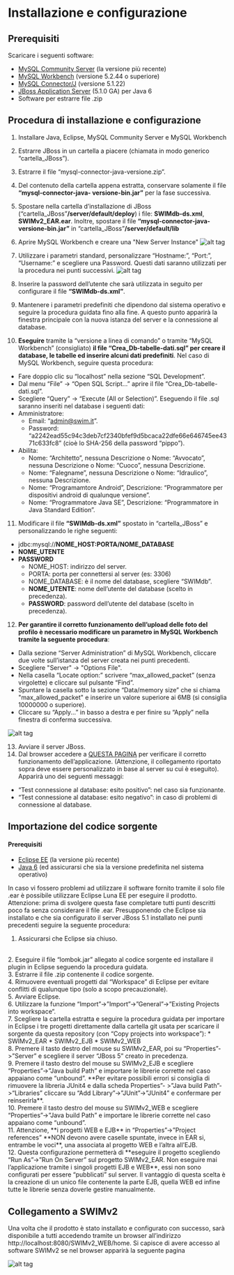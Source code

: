 # Installazione e configurazione

## Prerequisiti
Scaricare i seguenti software:

- [MySQL Community Server]( http://www.mysql.com/downloads/mysql/) (la versione più recente)
- [MySQL Workbench](http://www.mysql.com/downloads/workbench/) (versione 5.2.44 o superiore) 
- [MySQL Connector/J](http://www.mysql.com/downloads/connector/j/) (versione 5.1.22) 
- [JBoss Application Server](http://sourceforge.net/projects/jboss/files/JBoss/JBoss-5.1.0.GA) (5.1.0 GA) per Java 6 
- Software per estrarre file .zip

## Procedura di installazione e configurazione
1. Installare Java, Eclipse, MySQL Community Server e MySQL Workbench
2. Estrarre JBoss in un cartella a piacere (chiamata in modo generico “cartella_JBoss”).
3. Estrarre il file “mysql-connector-java-versione.zip”.
4. Del contenuto della cartella appena estratta, conservare solamente il file **“mysql-connector-java-
versione-bin.jar”** per la fase successiva.
5. Spostare nella cartella d’installazione di JBoss (“cartella_JBoss”**/server/default/deploy**) i file: **SWIMdb-ds.xml**, **SWIMv2_EAR.ear**. Inoltre, spostare il file **“mysql-connector-java-versione-bin.jar”** in “cartella_JBoss”**/server/default/lib**
6. Aprire MySQL Workbench e creare una "New Server Instance"
![alt tag](http://www.stefanocappa.it/publicfiles/Github_repositories_images/Swimv2/install/a-mysql-workbench.png)

7. Utilizzare i parametri standard, personalizzare “Hostname:”, “Port:”, “Username:” e scegliere una Password. Questi dati saranno utilizzati per la procedura nei punti successivi.
![alt tag](http://www.stefanocappa.it/publicfiles/Github_repositories_images/Swimv2/install/b-creazione-nuova-istanzia.png)

8. Inserire la password dell’utente che sarà utilizzata in seguito per configurare il file **“SWIMdb-ds.xml”**.
9. Mantenere i parametri predefiniti che dipendono dal sistema operativo e seguire la procedura guidata fino alla fine. A questo punto apparirà la finestra principale con la nuova istanza del server e la connessione al database.
10. **Eseguire** tramite la “versione a linea di comando” o tramite “MySQL Workbench” (consigliato) **il file “Crea_Db-tabelle-dati.sql” per creare il database, le tabelle ed inserire alcuni dati predefiniti**. Nel caso di MySQL Workbench, seguire questa procedura:
  * Fare doppio clic su “localhost” nella sezione “SQL Development”.
  * Dal menu “File” -> “Open SQL Script...” aprire il file “Crea_Db-tabelle-dati.sql”.
  * Scegliere “Query” -> “Execute (All or Selection)”.
  Eseguendo il file .sql saranno inseriti nel database i seguenti dati:
  * Amministratore:
    * Email: “admin@swim.it”.
    * Password: “a2242ead55c94c3deb7cf2340bfef9d5bcaca22dfe66e646745ee4371c633fc8” (cioè lo SHA-256 della password “pippo”).
  * Abilita:
    * Nome: “Architetto”, nessuna Descrizione o Nome: “Avvocato”, nessuna Descrizione o Nome: “Cuoco”, nessuna Descrizione.
    * Nome: “Falegname”, nessuna Descrizione o Nome: “Idraulico”, nessuna Descrizione.
    * Nome: “Programamtore Android”, Descrizione: “Programmatore per dispositivi android di qualunque versione”.
    * Nome: “Programmatore Java SE”, Descrizione: “Programmatore in Java Standard Edition”.
11. Modificare il file **“SWIMdb-ds.xml”** spostato in “cartella_JBoss” e personalizzando le righe seguenti:
  * <connection-url>jdbc:mysql://**NOME_HOST:PORTA/NOME_DATABASE**</connection-url> 
  * <user-name>**NOME_UTENTE**</user-name>
  * <password>**PASSWORD**</password>
    * NOME_HOST: indirizzo del server.
    * PORTA: porta per connettersi al server (es: 3306)
    * NOME_DATABASE: è il nome del database, scegliere “SWIMdb”.
    * **NOME_UTENTE**: nome dell’utente del database (scelto in precedenza).
    * **PASSWORD**: password dell’utente del database (scelto in precedenza).
12. **Per garantire il corretto funzionamento dell’upload delle foto del profilo è necessario modificare un parametro in MySQL Workbench tramite la seguente procedura**:
  * Dalla sezione “Server Administration” di MySQL Workbench, cliccare due volte sull’istanza del server creata nei punti precedenti.
  * Scegliere "Server" -> "Options File".
  * Nella casella “Locate option:” scrivere “max_allowed_packet” (senza virgolette) e cliccare sul pulsante “Find”.
  * Spuntare la casella sotto la sezione “Data/memory size” che si chiama "max_allowed_packet" e inserire un valore superiore ai 6MB (si consiglia 10000000 o superiore).
  * Cliccare su “Apply...” in basso a destra e per finire su “Apply” nella finestra di conferma successiva.

![alt tag](http://www.stefanocappa.it/publicfiles/Github_repositories_images/Swimv2/install/c-personalizzazione-parametri.png)
 
13. Avviare il server JBoss.
14. Dal browser accedere a [QUESTA PAGINA](http://localhost:8080/SWIMv2_WEB/testInstallazione?emailAdmin=admin@swim.it) per verificare il corretto funzionamento dell’applicazione. (Attenzione, il collegamento riportato sopra deve essere personalizzato in base al server su cui è eseguito). Apparirà uno dei seguenti messaggi:
  * “Test connessione al database: esito positivo”: nel caso sia funzionante.
  * “Test connessione al database: esito negativo”: in caso di problemi di connessione al database.


## Importazione del codice sorgente

#### Prerequisiti
- [Eclipse EE](https://eclipse.org/downloads/) (la versione più recente) 
- [Java 6](http://www.oracle.com/technetwork/java/javase/downloads/java-archive-downloads-javase6-419409.html) (ed assicurarsi che sia la versione predefinita nel sistema operativo) 

In caso vi fossero problemi ad utilizzare il software fornito tramite il solo file .ear è possibile utilizzare Eclipse Luna EE per eseguire il prodotto. Attenzione: prima di svolgere questa fase completare tutti punti descritti poco fa senza considerare il file .ear.
Presupponendo che Eclipse sia installato e che sia configurato il server JBoss 5.1 installato nei punti precedenti seguire la seguente procedura:
<br>
1. Assicurarsi che Eclipse sia chiuso.
<br>
2. Eseguire il file “lombok.jar” allegato al codice sorgente ed installare il plugin in Eclipse seguendo la procedura guidata.
<br>
3. Estrarre il file .zip contenente il codice sorgente.
<br>
4. Rimuovere eventuali progetti dal “Workspace” di Eclipse per evitare conflitti di qualunque tipo (solo a scopo precauzionale).
<br>
5. Avviare Eclipse.
<br>
6. Utilizzare la funzione “Import”->”Import”->”General”->”Existing Projects into workspace“.
<br>
7. Scegliere la cartella estratta e seguire la procedura guidata per importare in Eclipse i tre progetti direttamente dalla cartella git usata per scaricare il sorgente da questa repository (con “Copy projects into workspace”):
  * SWIMv2_EAR
  * SWIMv2_EJB
  * SWIMv2_WEB
<br>
8. Premere il tasto destro del mouse su SWIMv2_EAR, poi su “Properties”->”Server” e scegliere il server “JBoss 5” creato in precedenza.
<br>
9. Premere il tasto destro del mouse su SWIMv2_EJB e scegliere “Properties”->”Java build Path” e importare le librerie corrette nel caso appaiano come “unbound”. **Per evitare possibili errori si consiglia di rimuovere la libreria JUnit4 e dalla scheda Properties”- >”Java build Path”->“Libraries” cliccare su “Add Library”->”JUnit”->”JUnit4” e confermare per reinserirla**.
<br>
10. Premere il tasto destro del mouse su SWIMv2_WEB e scegliere “Properties”->”Java build Path” e importare le librerie corrette nel caso appaiano come “unbound”.
<br>
11. Attenzione, **i progetti WEB e EJB** in “Properties”->”Project references” **NON devono avere caselle spuntate, invece in EAR si, entrambe le voci**, una associata al progetto WEB e l’altra all’EJB.
<br>
12. Questa configurazione permetterà di **eseguire il progetto scegliendo “Run As”->”Run On Server” sul progetto SWIMv2_EAR. Non eseguire mai l’applicazione tramite i singoli progetti EJB e WEB**, essi non sono configurati per essere “pubblicati” sul server. Il vantaggio di questa scelta è la creazione di un unico file contenente la parte EJB, quella WEB ed infine tutte le librerie senza doverle gestire manualmente.


## Collegamento a SWIMv2
Una volta che il prodotto è stato installato e configurato con successo, sarà disponibile a tutti accedendo tramite un browser all’indirizzo http://localhost:8080/SWIMv2_WEB/home. Si capisce di avere accesso al software SWIMv2 se nel browser apparirà la seguente pagina

![alt tag](http://www.stefanocappa.it/publicfiles/Github_repositories_images/Swimv2/1-homepage.png)
